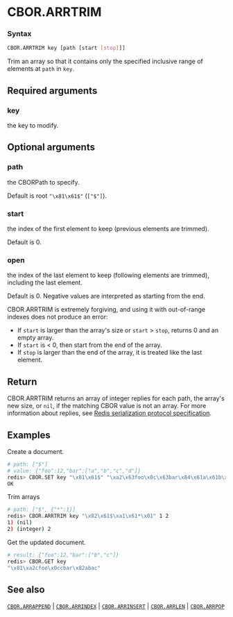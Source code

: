 # CBOR.ARRTRIM

### Syntax
```bash
CBOR.ARRTRIM key [path [start [stop]]]
```

Trim an array so that it contains only the specified inclusive range of elements at `path` in `key`.

## Required arguments

### key
the key to modify.

## Optional arguments

### path
the CBORPath to specify.

Default is root `"\x81\x61$"` (`["$"]`).

### start

the index of the first element to keep (previous elements are trimmed). 

Default is 0. 

### open

the index of the last element to keep (following elements are trimmed), including the last element. 

Default is 0. Negative values are interpreted as starting from the end.

CBOR.ARRTRIM is extremely forgiving, and using it with out-of-range indexes does not produce an error:
* If `start` is larger than the array's size or `start` > `stop`, returns 0 and an empty array. 
* If `start` is < 0, then start from the end of the array.
* If `stop` is larger than the end of the array, it is treated like the last element.

## Return

CBOR.ARRTRIM returns an array of integer replies for each path, the array's new size, or `nil`, if the matching CBOR value is not an array.
For more information about replies, see [Redis serialization protocol specification](/docs/reference/protocol-spec). 

## Examples

Create a document.
```bash
# path: ["$"] 
# value: {"foo":12,"bar":["a","b","c","d"]}
redis> CBOR.SET key "\x81\x61$" "\xa2\x63foo\x0c\x63bar\x84\x61a\x61b\x61c\x61d" 
OK
```

Trim arrays
```bash
# path: ["$", {"*":1}] 
redis> CBOR.ARRTRIM key "\x82\x61$\xa1\x61*\x01" 1 2
1) (nil)
2) (integer) 2
```

Get the updated document.
```bash
# result: {"foo":12,"bar":["b","c"]}
redis> CBOR.GET key
"\x81\xa2cfoo\x0ccbar\x82abac"
```

## See also

[`CBOR.ARRAPPEND`](cbor.arrappend.md) | [`CBOR.ARRINDEX`](cbor.arrindex.md) | [`CBOR.ARRINSERT`](cbor.arrinsert.md) | [`CBOR.ARRLEN`](cbor.arrlen.md) | [`CBOR.ARRPOP`](cbor.arrpop.md)
